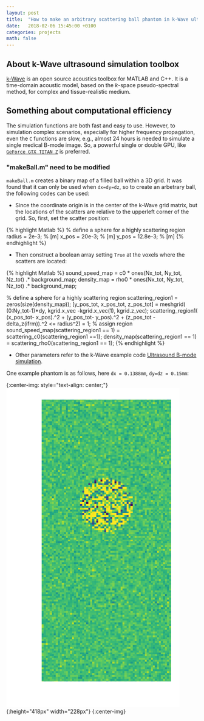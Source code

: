 ```yaml
---
layout: post
title:  "How to make an arbitrary scattering ball phantom in k-Wave ultrasound toolbox!"
date:   2018-02-06 15:45:00 +0100
categories: projects
math: false
---
```


## About k-Wave ultrasound simulation toolbox

[k-Wave](https://www.k-wave.org) is an open source acoustics toolbox for MATLAB and C++. It is a time-domain acoustic model, based on the *k*-space pseudo-spectral method, for complex and tissue-realistic medium.

## Something about computational efficiency

The simulation functions are both fast and easy to use. However, to simulation complex scenarios, especially for higher frequency propagation, even the `C` functions are slow, e.g., almost 24 hours is needed to simulate a single medical B-mode image. So, a powerful single or double GPU, like [`GeForce GTX TITAN Z`](https://www.nvidia.com/gtx-700-graphics-cards/gtx-titan-z/) is preferred. 

### "makeBall.m" need to be modified

`makeBall.m` creates a binary map of a filled ball within a 3D grid. It was found that it can only be used when `dx=dy=dz`, so to create an arbetrary ball, the following codes can be used:

* Since the coordinate origin is in the center of the k-Wave grid matrix, but the locations of the scatters are relative to the upperleft corner of the grid. So, first, set the scatter position:

{% highlight Matlab %}
% define a sphere for a highly scattering region
radius = 2e-3;      % [m]
x_pos = 20e-3;      % [m]
y_pos = 12.8e-3;    % [m]
{% endhighlight %}

* Then construct a boolean array setting `True` at the voxels where the scatters are located: 

{% highlight Matlab %}
sound_speed_map = c0 * ones(Nx_tot, Ny_tot, Nz_tot) .* background_map;
density_map = rho0 * ones(Nx_tot, Ny_tot, Nz_tot) .* background_map;
        
% define a sphere for a highly scattering region
scattering_region1 = zeros(size(density_map));
[y_pos_tot, x_pos_tot, z_pos_tot] = meshgrid( (0:Ny_tot-1)*dy, kgrid.x_vec
	-kgrid.x_vec(1), kgrid.z_vec);
scattering_region1( (x_pos_tot- x_pos).^2 + (y_pos_tot- y_pos).^2 + (z_pos_tot
	- delta_z(ifrm)).^2 <= radius^2) = 1;
% assign region
sound_speed_map(scattering_region1 == 1) = scattering_c0(scattering_region1 ==1);
density_map(scattering_region1 == 1) = scattering_rho0(scattering_region1 == 1);
{% endhighlight %}

* Other parameters refer to the k-Wave example code [Ultrasound B-mode simulation](http://www.k-wave.org/documentation/example_us_bmode_linear_transducer.php).

One example phantom is as follows, here `dx = 0.1388mm`, `dy=dz = 0.15mm`:

{:center-img: style="text-align: center;"}
![phantom](/images/phantom.png){:height="418px" width="228px"}
{:center-img}

